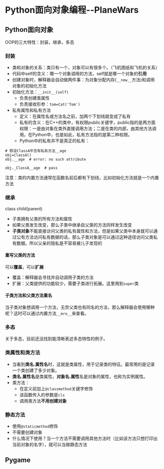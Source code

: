 # Python面向对象编程--PlaneWars

## Python面向对象

OOP的三大特性：封装，继承，多态

### 封装
* 类和对象的关系：类只有一个，对象可以有很多个。（飞机图纸和飞机的关系）
* 代码中self的含义：哪一个对象调用的方法，self就是哪一个对象的**引用**
* 创建对象时，解释器会自动做两件事：为对象分配内存(`__new__`方法)和调用对象的初始化方法
* 初始化方法：`__init__(self)`
   * 负责创建类属性
   * 负责接收形参：`tom=Cat('Tom')`
* 私有属性和私有方法
   * 定义：在属性名或方法名之前，加两个下划线就变成了私有
   * 私有的含义：在C++的类中，有权限public关键字，public指的是两方面权限：一是由对象在类外直接调用方法；二是在类的内部，由其他方法调用。在Python中，也是如此，私有方法指的是第二种权限。
   * Python中的私有并不是真正的私有：
```
# 假设ClassA中含有私有方法__age
obj=ClassA()
obj.__age  # error: no such attribute

obj._ClassA__age  # pass
```
注意：类的内置方法通常在函数名前后都有下划线，比如初始化方法就是一个内置方法

### 继承
class child(parent)
* 子类拥有父类的所有方法和属性
* 如果父类发生改变，那么子类中继承自父类的方法同样发生改变
* **子类对象**不能直接访问父类的私有属性和方法，但是如果父类中本身就可以通过公有方法访问私有数据的话，那么子类对象是可以通过这种途径访问父类私有数据。所以父亲的隐私是不容易被儿子发现的

#### 重写父类的方法
可以**覆盖**，可以**扩展**
* 覆盖：解释器会寻找并自动调用子类的方法
* 扩展：父类提供的功能较少，需要子类进行拓展。这里用到`super`类

#### 子类方法和父类方法重名
当子类对象想调用一个方法，无奈父类也有同名的方法，那么解释器会使用哪种呢？这时可以通过内置方法`__mro__`来查看。


### 多态
关于多态，目前还没找到能清晰表述多态特性的例子。


### 类属性和类方法

* 当看到**类名.属性名**时，这就是类属性，用于记录类的特征。最常用的是记录一个类创建了多少对象。
* **类名.属性名**是类属性，**对象名.属性**名是对象的属性，也称为实例属性。
* 类方法：
   * 在定义前加上`@classmethod`关键字修饰
   * 该函数传入的参数是`cls`
   * 调用类方法**不用创建对象**

### 静态方法
* 使用`@staticmethod`修饰
* 不需要创建对象
* 什么情况下使用？当一个方法不需要调用其他方法时（比如该方法只想打印出当前对象的名字），就可以当做静态方法


## Pygame







